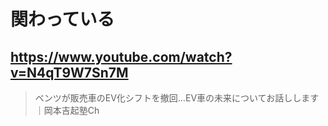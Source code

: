 # 関わっている

## https://www.youtube.com/watch?v=N4qT9W7Sn7M

> ベンツが販売車のEV化シフトを撤回…EV車の未来についてお話しします｜岡本吉起塾Ch 
